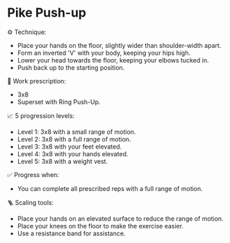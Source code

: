 # Pike Push-up

⚙️ Technique:

- Place your hands on the floor, slightly wider than shoulder-width apart.
- Form an inverted 'V' with your body, keeping your hips high.
- Lower your head towards the floor, keeping your elbows tucked in.
- Push back up to the starting position.

🎯 Work prescription:

- 3x8
- Superset with Ring Push-Up.

📈 5 progression levels:

- Level 1: 3x8 with a small range of motion.
- Level 2: 3x8 with a full range of motion.
- Level 3: 3x8 with your feet elevated.
- Level 4: 3x8 with your hands elevated.
- Level 5: 3x8 with a weight vest.

✅ Progress when:

- You can complete all prescribed reps with a full range of motion.

🪜 Scaling tools:

- Place your hands on an elevated surface to reduce the range of motion.
- Place your knees on the floor to make the exercise easier.
- Use a resistance band for assistance.
